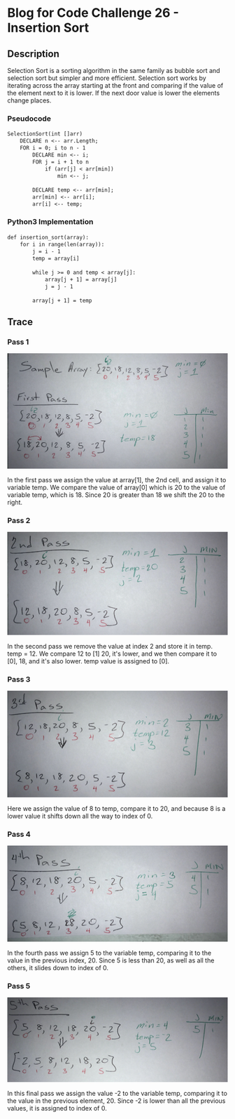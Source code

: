 # Blog for Code Challenge 26 - Insertion Sort

## Description

Selection Sort is a sorting algorithm in the same family as bubble sort and selection sort but simpler and more efficient. Selection sort works by iterating across the array starting at the front and comparing if the value of the element next to it is lower. If the next door value is lower the elements change places.

### Pseudocode

```pseudocode
SelectionSort(int []arr)
    DECLARE n <-- arr.Length;
    FOR i = 0; i to n - 1  
        DECLARE min <-- i;
        FOR j = i + 1 to n
            if (arr[j] < arr[min])
                min <-- j;

        DECLARE temp <-- arr[min]; 
        arr[min] <-- arr[i]; 
        arr[i] <-- temp;
```

### Python3 Implementation

```python3
def insertion_sort(array):
    for i in range(len(array)):
        j = i - 1
        temp = array[i]

        while j >= 0 and temp < array[j]:
            array[j + 1] = array[j]
            j = j - 1

        array[j + 1] = temp
```

## Trace

### Pass 1

![Pass 1](./assets/1stpass.jpg)

In the first pass we assign the value at array[1], the 2nd cell, and assign it to variable temp. We compare the value of array[0] which is 20 to the value of variable temp, which is 18. Since 20 is greater than 18 we shift the 20 to the right.

### Pass 2

![Pass 2](./assets/2ndpass.jpg)

In the second pass we remove the value at index 2 and store it in temp. temp = 12. We compare 12 to [1] 20, it's lower, and we then compare it to [0], 18, and it's also lower. temp value is assigned to [0].

### Pass 3

![Pass 3](./assets/3rdpass.jpg)

Here we assign the value of 8 to temp, compare it to 20, and because 8 is a lower value it shifts down all the way to index of 0.

### Pass 4

![Pass 4](./assets/4thpass.jpg)

In the fourth pass we assign 5 to the variable temp, comparing it to the value in the previous index, 20. Since 5 is less than 20, as well as all the others, it slides down to index of 0.

### Pass 5

![Pass 5](./assets/5thpass.jpg)

In this final pass we assign the value -2 to the variable temp, comparing it to the value in the previous element, 20. Since -2 is lower than all the previous values, it is assigned to index of 0.